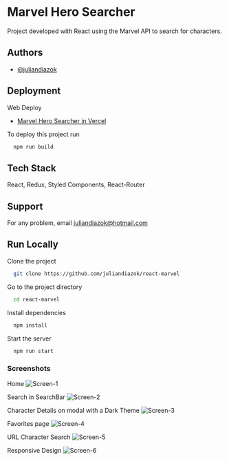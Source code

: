# Marvel Hero Searcher

Project developed with React using the Marvel API to search for characters.

## Authors

- [@juliandiazok](https://github.com/juliandiazok)

  
## Deployment

Web Deploy

- [Marvel Hero Searcher in Vercel](https://react-marvel-steel.vercel.app/)

To deploy this project run

```bash
  npm run build
```

  
## Tech Stack

React, Redux, Styled Components, React-Router
 
  
## Support

For any problem, email juliandiazok@hotmail.com

  
## Run Locally

Clone the project

```bash
  git clone https://github.com/juliandiazok/react-marvel
```

Go to the project directory

```bash
  cd react-marvel
```

Install dependencies

```bash
  npm install
```

Start the server

```bash
  npm run start
```
### Screenshots

Home
![Screen-1](https://imguploader.net/if/MpicX6hzmo7z.JPG)

Search in SearchBar
![Screen-2](https://imguploader.net/if/UpSzeKLFC7Rd.JPG)

Character Details on modal with a Dark Theme
![Screen-3](https://imguploader.net/if/g7AxlIgVejnw.JPG)

Favorites page
![Screen-4](https://imguploader.net/if/uleMfku8CAnc.JPG)

URL Character Search
![Screen-5](https://imguploader.net/if/jFWpb4av87EU.JPG)

Responsive Design
![Screen-6](https://imguploader.net/if/gFjb0L95jbmL.JPG)
